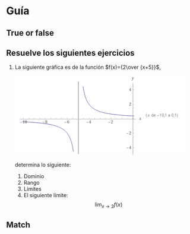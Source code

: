 # Guía

## True or false

## Resuelve los siguientes ejercicios

1. La siguiente gráfica es de la función $f(x)={2\over {x+5}}$,

   ![grafica](img/activity_2.png)

   determina lo siguiente:
   1. Dominio
   2. Rango
   3. Límites
   4. El siguiente límite:
        $$\lim_{x \to 2} f(x)$$

## Match
